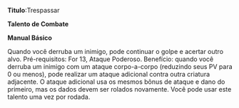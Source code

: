 **Titulo**:Trespassar

**Talento de Combate**

**Manual Básico**

 Quando você derruba um inimigo, pode continuar o golpe e acertar outro alvo. Pré-requisitos: For 13, Ataque Poderoso. Benefício: quando você derruba um inimigo com um ataque corpo-a-corpo (reduzindo seus PV para 0 ou menos), pode realizar um ataque adicional contra outra criatura adjacente. O ataque adicional usa os mesmos bônus de ataque e dano do primeiro, mas os dados devem ser rolados novamente. Você pode usar este talento uma vez por rodada.